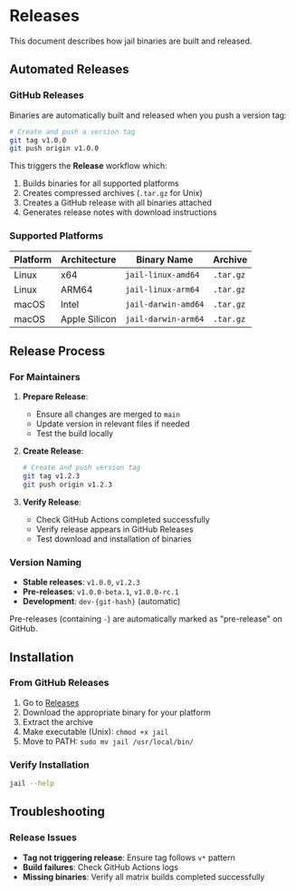 # Releases

This document describes how jail binaries are built and released.

## Automated Releases

### GitHub Releases

Binaries are automatically built and released when you push a version tag:

```bash
# Create and push a version tag
git tag v1.0.0
git push origin v1.0.0
```

This triggers the **Release** workflow which:
1. Builds binaries for all supported platforms
2. Creates compressed archives (`.tar.gz` for Unix)
3. Creates a GitHub release with all binaries attached
4. Generates release notes with download instructions

### Supported Platforms

| Platform | Architecture | Binary Name | Archive |
|----------|--------------|-------------|----------|
| Linux | x64 | `jail-linux-amd64` | `.tar.gz` |
| Linux | ARM64 | `jail-linux-arm64` | `.tar.gz` |
| macOS | Intel | `jail-darwin-amd64` | `.tar.gz` |
| macOS | Apple Silicon | `jail-darwin-arm64` | `.tar.gz` |

## Release Process

### For Maintainers

1. **Prepare Release**:
   - Ensure all changes are merged to `main`
   - Update version in relevant files if needed
   - Test the build locally

2. **Create Release**:
   ```bash
   # Create and push version tag
   git tag v1.2.3
   git push origin v1.2.3
   ```

3. **Verify Release**:
   - Check GitHub Actions completed successfully
   - Verify release appears in GitHub Releases
   - Test download and installation of binaries

### Version Naming

- **Stable releases**: `v1.0.0`, `v1.2.3`
- **Pre-releases**: `v1.0.0-beta.1`, `v1.0.0-rc.1`
- **Development**: `dev-{git-hash}` (automatic)

Pre-releases (containing `-`) are automatically marked as "pre-release" on GitHub.

## Installation

### From GitHub Releases

1. Go to [Releases](https://github.com/coder/jail/releases)
2. Download the appropriate binary for your platform
3. Extract the archive
4. Make executable (Unix): `chmod +x jail`
5. Move to PATH: `sudo mv jail /usr/local/bin/`

### Verify Installation

```bash
jail --help
```

## Troubleshooting

### Release Issues

- **Tag not triggering release**: Ensure tag follows `v*` pattern
- **Build failures**: Check GitHub Actions logs
- **Missing binaries**: Verify all matrix builds completed successfully
